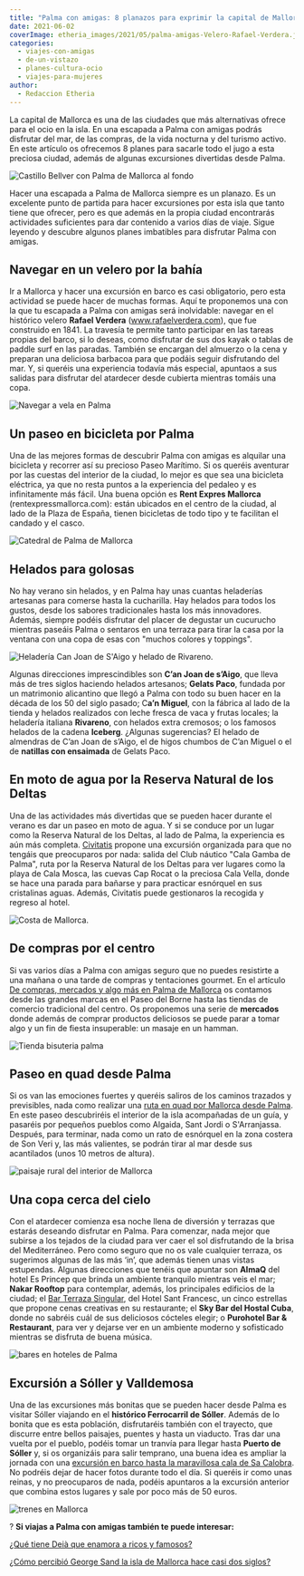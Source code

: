```yaml
---
title: "Palma con amigas: 8 planazos para exprimir la capital de Mallorca"
date: 2021-06-02
coverImage: etheria_images/2021/05/palma-amigas-Velero-Rafael-Verdera.jpg
categories: 
  - viajes-con-amigas
  - de-un-vistazo
  - planes-cultura-ocio
  - viajes-para-mujeres
author: 
  - Redaccion Etheria
---
```


La capital de Mallorca es una de las ciudades que más alternativas ofrece para el ocio 
en la isla. En una escapada a Palma con amigas podrás disfrutar del mar, de las compras, 
de la vida nocturna y del turismo activo. En este artículo os ofrecemos 8 planes para 
sacarle todo el jugo a esta preciosa ciudad, además de algunas excursiones divertidas 
desde Palma. 

![Castillo Bellver con Palma de Mallorca al fondo](etheria_images/2021/06/palma-mallorca-castell-bellver.jpg "Palma de Mallorca.")

Hacer una escapada a Palma de Mallorca siempre es un planazo. Es un excelente punto de 
partida para hacer excursiones por esta isla que tanto tiene que ofrecer, pero es que 
además en la propia ciudad encontrarás actividades suficientes para dar contenido a 
varios días de viaje. Sigue leyendo y descubre algunos planes imbatibles para disfrutar 
Palma con amigas. 

## Navegar en un velero por la bahía

Ir a Mallorca y hacer una excursión en barco es casi obligatorio, pero esta actividad se 
puede hacer de muchas formas. Aquí te proponemos una con la que tu escapada a Palma con 
amigas será inolvidable: navegar en el histórico velero **Rafael Verdera** 
(www.rafaelverdera.com), que fue construido en 1841. La travesía te permite tanto 
participar en las tareas propias del barco, si lo deseas, como disfrutar de sus dos 
kayak o tablas de paddle surf en las paradas. También se encargan del almuerzo o la cena 
y preparan una deliciosa barbacoa para que podáis seguir disfrutando del mar. Y, si 
queréis una experiencia todavía más especial, apuntaos a sus salidas para disfrutar del 
atardecer desde cubierta mientras tomáis una copa. 

![Navegar a vela en Palma](etheria_images/2021/05/palma-amigas-Velero-Rafael-Verdera.jpg "Barco de vela © 'Rafael Verdera'.")

## Un paseo en bicicleta por Palma

Una de las mejores formas de descubrir Palma con amigas es alquilar una bicicleta y 
recorrer así su precioso Paseo Marítimo. Si os queréis aventurar por las cuestas del 
interior de la ciudad, lo mejor es que sea una bicicleta eléctrica, ya que no resta 
puntos a la experiencia del pedaleo y es infinitamente más fácil. Una buena opción es 
**Rent Expres Mallorca** (rentexpressmallorca.com): están ubicados en el centro de la 
ciudad, al lado de la Plaza de España, tienen bicicletas de todo tipo y te facilitan el 
candado y el casco. 

![Catedral de Palma de Mallorca](etheria_images/2021/05/mallorca-amigas-bicicleta.jpg "Bicicleta con la catedral de Palma al fondo.")

## Helados para golosas

No hay verano sin helados, y en Palma hay unas cuantas heladerías artesanas para comerse 
hasta la cucharilla. Hay helados para todos los gustos, desde los sabores tradicionales 
hasta los más innovadores. Además, siempre podéis disfrutar del placer de degustar un 
cucurucho mientras paseáis Palma o sentaros en una terraza para tirar la casa por la 
ventana con una copa de esas con "muchos colores y toppings". 

![Heladería Can Joan de S'Aigo y helado de Rivareno.](etheria_images/2021/05/mallorca-amigas-heladerias.jpg "Heladería © Can Joan de S'Aigo y helado de © Rivareno.")

Algunas direcciones imprescindibles son **C’an Joan de s’Aigo**, que lleva más de tres 
siglos haciendo helados artesanos; **Gelats Paco**, fundada por un matrimonio alicantino 
que llegó a Palma con todo su buen hacer en la década de los 50 del siglo pasado; C**a’n 
Miguel**, con la fábrica al lado de la tienda y helados realizados con leche fresca de 
vaca y frutas locales; la heladería italiana **Rivareno**, con helados extra cremosos; o 
los famosos helados de la cadena **Iceberg**. ¿Algunas sugerencias? El helado de 
almendras de C’an Joan de s’Aigo, el de higos chumbos de C’an Miguel o el de **natillas 
con ensaimada** de Gelats Paco. 

## En moto de agua por la Reserva Natural de los Deltas

Una de las actividades más divertidas que se pueden hacer durante el verano es dar un 
paseo en moto de agua. Y si se conduce por un lugar como la Reserva Natural de los 
Deltas, al lado de Palma, la experiencia es aún más completa. [Civitatis](https://www.civitatis.com/es/mallorca/reserva-natural-deltas-moto-agua/?aid=10211) 
propone una excursión organizada para que no tengáis que preocuparos por nada: salida 
del Club náutico "Cala Gamba de Palma", ruta por la Reserva Natural de los Deltas para 
ver lugares como la playa de Cala Mosca, las cuevas Cap Rocat o la preciosa Cala Vella, 
donde se hace una parada para bañarse y para practicar esnórquel en sus cristalinas 
aguas. Además, Civitatis puede gestionaros la recogida y regreso al hotel. 

![Costa de Mallorca.](etheria_images/2021/05/mallorca-amigas-costa.jpg "Costa de Mallorca.")

## De compras por el centro

Si vas varios días a Palma con amigas seguro que no puedes resistirte a una mañana o una 
tarde de compras y tentaciones gourmet. En el artículo [De compras, mercados y algo más 
en Palma de 
Mallorca](https://etheriamagazine.com/2019/08/01/24-horas-palma-mallorca-arte-compras-mercados/) 
os contamos desde las grandes marcas en el Paseo del Borne hasta las tiendas de comercio 
tradicional del centro. Os proponemos una serie de **mercados** donde además de comprar 
productos deliciosos se puede parar a tomar algo y un fin de fiesta insuperable: un 
masaje en un hamman. 

![Tienda bisuteria palma](etheria_images/2021/05/Palma-amigas-Tienda-MORENITA-COMPLEMENTS.jpg "Tienda © Morenita Complements en Palma.")

## Paseo en quad desde Palma

Si os van las emociones fuertes y queréis saliros de los caminos trazados y previsibles, 
nada como realizar una [ruta en quad por Mallorca desde 
Palma](https://www.civitatis.com/es/mallorca/tour-quad-mallorca-snorkel/?aid=10211). En 
este paseo descubriréis el interior de la isla acompañadas de un guía, y pasaréis por 
pequeños pueblos como Algaida, Sant Jordi o S'Arranjassa. Después, para terminar, nada 
como un rato de esnórquel en la zona costera de Son Veri y, las más valientes, se podrán 
tirar al mar desde sus acantilados (unos 10 metros de altura). 

![paisaje rural del interior de Mallorca](etheria_images/2021/05/palma-quads-paisaje-rural.jpg "El interior de Mallorca es perfecto para las rutas en quad.")

## Una copa cerca del cielo

Con el atardecer comienza esa noche llena de diversión y terrazas que estarás deseando 
disfrutar en Palma. Para comenzar, nada mejor que subirse a los tejados de la ciudad 
para ver caer el sol disfrutando de la brisa del Mediterráneo. Pero como seguro que no 
os vale cualquier terraza, os sugerimos algunas de las más ‘in’, que además tienen unas 
vistas estupendas. Algunas direcciones que tenéis que apuntar son **AlmaQ** del hotel Es 
Princep que brinda un ambiente tranquilo mientras veis el mar; **Nakar Rooftop** para 
contemplar, además, los principales edificios de la ciudad; el [Bar Terraza 
Singular](https://www.hotelsantfrancesc.com/es/bar-terraza-panoramica-singular-con-vistas-casco-antiguo-palma), 
del Hotel Sant Francesc, un cinco estrellas que propone cenas creativas en su 
restaurante; el **Sky Bar del Hostal Cuba**, donde no sabréis cuál de sus deliciosos 
cócteles elegir; o **Purohotel Bar & Restaurant**, para ver y dejarse ver en un ambiente 
moderno y sofisticado mientras se disfruta de buena música. 

![bares en hoteles de Palma](etheria_images/2021/06/palma-amigas-hotel-sant-francesc.jpg "Bar Terraza Singular del © Hotel Sant Francesc.")

## Excursión a Sóller y Valldemosa

Una de las excursiones más bonitas que se pueden hacer desde Palma es visitar Sóller 
viajando en el **histórico Ferrocarril de Sóller**. Además de lo bonita que es esta 
población, disfrutaréis también con el trayecto, que discurre entre bellos paisajes, 
puentes y hasta un viaducto. Tras dar una vuelta por el pueblo, podéis tomar un tranvía 
para llegar hasta **Puerto de Sóller** y, si os organizáis para salir temprano, una 
buena idea es ampliar la jornada con una [excursión en barco hasta la maravillosa cala 
de Sa 
Calobra](https://www.civitatis.com/es/mallorca/excursion-soller-sa-calobra/?aid=10211). 
No podréis dejar de hacer fotos durante todo el día. Si queréis ir como unas reinas, y 
no preocuparos de nada, podéis apuntaros a la excursión anterior que combina estos 
lugares y sale por poco más de 50 euros. 

![trenes en Mallorca](etheria_images/2021/05/mallorca-amigas-tren-soller.jpg "El tren de Sóller por la sierra de Tramontana. © Tren de Sóller")

? **Si viajas a Palma con amigas también te puede interesar:** 

[¿Qué tiene Deià que enamora a ricos y 
famosos?](https://etheriamagazine.com/2020/08/28/que-hacer-en-deia-famosos-de-mallorca/) 

[¿Cómo percibió George Sand la isla de Mallorca hace casi dos 
siglos?](https://etheriamagazine.com/2018/05/16/mallorca-de-la-mano-de-george-sand/)
